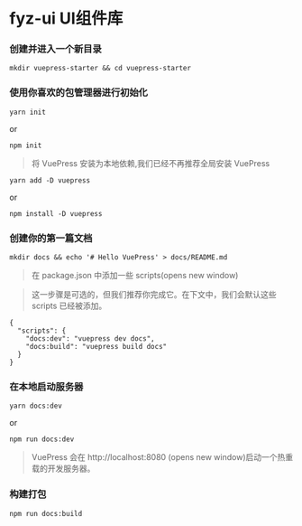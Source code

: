 # fyz-ui UI组件库

### 创建并进入一个新目录

```
mkdir vuepress-starter && cd vuepress-starter
```

### 使用你喜欢的包管理器进行初始化

```
yarn init
```
or
```
npm init
```

> 将 VuePress 安装为本地依赖,我们已经不再推荐全局安装 VuePress

```
yarn add -D vuepress
```
or
```
npm install -D vuepress
```

### 创建你的第一篇文档

```
mkdir docs && echo '# Hello VuePress' > docs/README.md
```

>在 package.json 中添加一些 scripts(opens new window)

>这一步骤是可选的，但我们推荐你完成它。在下文中，我们会默认这些 scripts 已经被添加。

```
{
  "scripts": {
    "docs:dev": "vuepress dev docs",
    "docs:build": "vuepress build docs"
  }
}
```
### 在本地启动服务器

```
yarn docs:dev
```
or
```
npm run docs:dev
```

>VuePress 会在 http://localhost:8080 (opens new window)启动一个热重载的开发服务器。

### 构建打包

```
npm run docs:build
```

